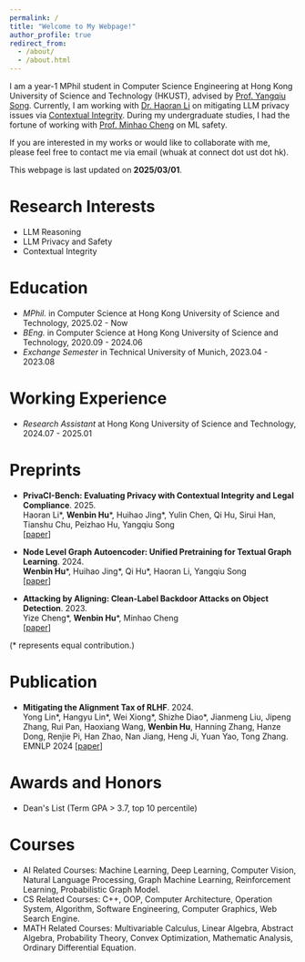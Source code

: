 ```yaml
---
permalink: /
title: "Welcome to My Webpage!"
author_profile: true
redirect_from: 
  - /about/
  - /about.html
--- 
```

I am a year-1 MPhil student in Computer Science Engineering at Hong Kong University of Science and Technology (HKUST), advised by [Prof. Yangqiu Song](https://www.cse.ust.hk/~yqsong/). Currently, I am working with [Dr. Haoran Li](https://hlibt.student.ust.hk/) on mitigating LLM privacy issues via [Contextual Integrity](https://en.wikipedia.org/wiki/Contextual_integrity). During my undergraduate studies, I had the fortune of working with [Prof. Minhao Cheng](https://cmhcbb.github.io/) on ML safety.   

If you are interested in my works or would like to collaborate with me, please feel free to contact me via email (whuak at connect dot ust dot hk).   

This webpage is last updated on **2025/03/01**.  


Research Interests
======
- LLM Reasoning
- LLM Privacy and Safety
- Contextual Integrity

Education
======
- *MPhil.* in Computer Science at Hong Kong University of Science and Technology, 2025.02 - Now
- *BEng.* in Computer Science at Hong Kong University of Science and Technology, 2020.09 - 2024.06
- *Exchange Semester* in Technical University of Munich, 2023.04 - 2023.08

Working Experience
======
- *Research Assistant* at Hong Kong University of Science and Technology, 2024.07 - 2025.01


Preprints
======
- **PrivaCI-Bench: Evaluating Privacy with Contextual Integrity and Legal Compliance**. 2025.  
Haoran Li\*, **Wenbin Hu**\*, Huihao Jing\*, Yulin Chen, Qi Hu, Sirui Han, Tianshu Chu, Peizhao Hu, Yangqiu Song  
[[paper](https://arxiv.org/pdf/2502.17041)]  
 
- **Node Level Graph Autoencoder: Unified Pretraining for Textual Graph Learning**. 2024.  
**Wenbin Hu**\*, Huihao Jing\*, Qi Hu\*, Haoran Li, Yangqiu Song   
[[paper](https://arxiv.org/abs/2408.07091)]   

- **Attacking by Aligning: Clean-Label Backdoor Attacks on Object Detection**. 2023.  
Yize Cheng\*, **Wenbin Hu**\*, Minhao Cheng   
[[paper](https://arxiv.org/abs/2307.10487)]   

(* represents equal contribution.)   

Publication
======
- **Mitigating the Alignment Tax of RLHF**. 2024.  
Yong Lin\*, Hangyu Lin\*, Wei Xiong\*, Shizhe Diao\*, Jianmeng Liu, Jipeng Zhang, Rui Pan, Haoxiang Wang, **Wenbin Hu**, Hanning Zhang, Hanze Dong, Renjie Pi, Han Zhao, Nan Jiang, Heng Ji, Yuan Yao, Tong Zhang.    
EMNLP 2024 [[paper](https://arxiv.org/abs/2309.06256)]


Awards and Honors
======
- Dean's List (Term GPA > 3.7, top 10 percentile)

Courses
======
- AI Related Courses: Machine Learning, Deep Learning, Computer Vision, Natural Language
Processing, Graph Machine Learning, Reinforcement Learning, Probabilistic Graph Model.
- CS Related Courses: C++, OOP, Computer Architecture, Operation System, Algorithm, Software
Engineering, Computer Graphics, Web Search Engine.
- MATH Related Courses: Multivariable Calculus, Linear Algebra, Abstract Algebra, Probability Theory,
Convex Optimization, Mathematic Analysis, Ordinary Differential Equation.